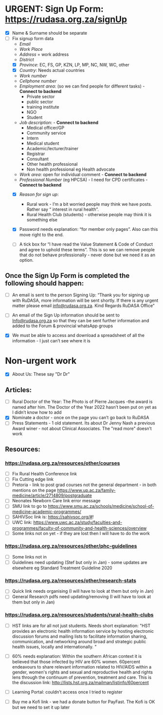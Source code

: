 # URGENT: Sign Up Form: https://rudasa.org.za/signUp
- [x] Name & Surname should be separate
- [ ] Fix signup form data
    - *Email*
    - *Work Place*
    - *Address* = work address
    - *District*
    - [x] *Province*: EC, FS, GP, KZN, LP, MP, NC, NW, WC, other
    - [x] *Country*: Needs actual countries
    - *Work number*
    - *Cellphone number*
    - *Employment area*: (so we can find people for different tasks) - **Connect to backend**
        - Private sector
        - public sector
        - training institute
        - NGO
        - Student 
    - *Job description*: - **Connect to backend**
        - Medical officer/GP
        - Community service
        - Intern
        - Medical student
        - Academic/lecturer/trainer
        - Registrar
        - Consultant
        - Other health professional
        - Non health professional eg Health advocate
    - *Work area*: open for individual comment - **Connect to backend**
    - *Professional Number* (eg HPCSA) - I need for CPD certificates - **Connect to backend**
    - [x] *Reason for sign up*:
        - Rural work - I’m a bit worried people may think we have posts. Rather say “ interest in rural health”.
        - Rural Health Club (students) - otherwise people may think it is something else

    - [x] Password needs explanation: “for member only pages”. Also can this move right to the end.
    - [ ] A tick box for “I have read the Value Statement  & Code of Conduct and agree to uphold these terms”. This is so we can remove people that do not behave professionally - never done but we need it as an option.


## Once the Sign Up Form is completed the following should happen:
- [ ] An email is sent to the person Signing Up: “Thank you for signing up with RuDASA, more information will be sent shortly. If there is any urgent matter please email info@rudasa.org.za. Kind Regards RuDASA Office"

- [ ] An email of the Sign Up information should be sent to Info@rudasa.org.za so that they can be sent further information and added to the Forum & provincial whatsApp groups

- [x] We must be able to access and download a spreadsheet of all the information - I just can’t see where it is



# Non-urgent work
- [x] About Us: These say "Dr Dr"

## Articles:
- [ ] Rural Doctor of the Year: The Photo is of Pierre Jacques -the award is named after him.  The Doctor of the Year 2022 hasn’t been put on yet as I didn’t know how to add
- [x] Nominate a doctor - once on the page you can’t  go back to RuDASA
- [ ] Press Statements - 1 old statement. Its about Dr Jenny Nash a previous Award winer - not about Clinical Associates. The "read more" doesn’t work

## Resources:
### https://rudasa.org.za/resources/other/courses
- [ ] Fix Rural Health Conference link
- [ ] Fix Cutting edge link
- [ ] Pretoria - link to post grad courses not the general department - in both mentions on the page https://www.up.ac.za/family-medicine/article/2714809/postgraduate
- [ ] Neonates Newborn Care link error message
- [ ] SMU link to go to https://www.smu.ac.za/schools/medicine/school-of-medicine-academic-programmes/
- [ ] SAHIVSoc link is: https://sahivsoc.org/#!
- [ ] UWC link: https://www.uwc.ac.za/study/faculties-and-programmes/faculty-of-community-and-health-sciences/overview
- [ ] Some links not on yet - if they are lost then I will have to do the work

### https://rudasa.org.za/resources/other/phc-guidelines
- [ ] Some links not in
- [ ] Guidelines need updating (Stef but only in Jan) - some updates are elsewhere eg Standard Treatment Guideline 2020

### https://rudasa.org.za/resources/other/research-stats
- [ ] Quick link needs organising (I will have to look at them but only in Jan)
- [ ] General Research pdfs need updating/removing (I will have to look at them but only in Jan)

### https://rudasa.org.za/resources/students/rural-health-clubs
- [ ] HST links are for all not just students. Needs short explanation: "HST provides an electronic health information service by hosting electronic discussion forums and mailing lists to facilitate information sharing, communication, and networking around broad and strategic public health issues, locally and internationally.  "
- [ ] 60% needs explanation: Within the southern African context it is believed that those infected by HIV are 60% women. 60percent endeavours to share relevant information related to HIV/AIDS within a gender, women's rights and sexual and reproductive health and rights lens through the continuum of prevention, treatment and care. This is the discussion link: http://lists.hst.org.za/mailman/listinfo/60percent

- [ ] Learning Portal: couldn’t access once I tried to register

- [ ] Buy me a Kofi link - we had a donate button for PayFast. The Kofi is OK but we need to set it up later